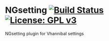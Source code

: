 NGsetting [![Build Status](https://travis-ci.com/OpenVisionE2/NGsetting.svg?branch=master)](https://travis-ci.com/OpenVisionE2/NGsetting) [![License: GPL v3](https://img.shields.io/badge/License-GPLv3-blue.svg)](https://www.gnu.org/licenses/gpl-3.0)
=========
NGsetting plugin for Vhannibal settings
